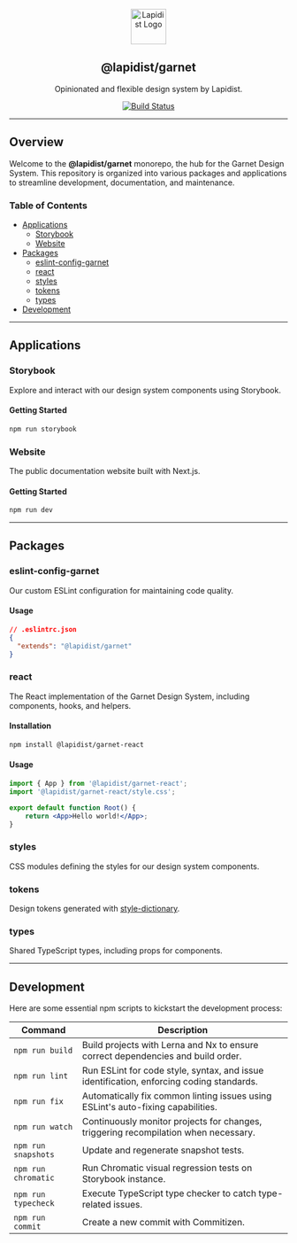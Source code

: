<p align="center">
    <a href="https://garnet.lapidist.net/" target="_blank" rel="noopener">
        <img width="64" src="https://lapidist.net/logo.svg" alt="Lapidist Logo"/>
    </a>
</p>

<h2 align="center">@lapidist/garnet</h2>

<div align="center">

Opinionated and flexible design system by Lapidist.

[![Build Status](https://github.com/bylapidist/garnet/workflows/Checks/badge.svg)](https://github.com/bylapidist/garnet/actions?query=workflow%3AChecks)

</div>

---

## Overview

Welcome to the **@lapidist/garnet** monorepo, the hub for the Garnet Design System. This repository is organized into various packages and applications to streamline development, documentation, and maintenance.

### Table of Contents

- [Applications](#applications)
    - [Storybook](#storybook)
    - [Website](#website)
- [Packages](#packages)
    - [eslint-config-garnet](#eslint-config-garnet)
    - [react](#react)
    - [styles](#styles)
    - [tokens](#tokens)
    - [types](#types)
- [Development](#development)

---

## Applications

### Storybook

Explore and interact with our design system components using Storybook.

#### Getting Started

```bash
npm run storybook
```

### Website

The public documentation website built with Next.js.

#### Getting Started

```bash
npm run dev
```

---

## Packages

### eslint-config-garnet

Our custom ESLint configuration for maintaining code quality.

#### Usage

```json
// .eslintrc.json
{
  "extends": "@lapidist/garnet"
}
```

### react

The React implementation of the Garnet Design System, including components, hooks, and helpers.

#### Installation

```bash
npm install @lapidist/garnet-react
```

#### Usage

```jsx
import { App } from '@lapidist/garnet-react';
import '@lapidist/garnet-react/style.css';

export default function Root() {
    return <App>Hello world!</App>;
}
```

### styles

CSS modules defining the styles for our design system components.

### tokens

Design tokens generated with [style-dictionary](https://github.com/amzn/style-dictionary).

### types

Shared TypeScript types, including props for components.

---

## Development

Here are some essential npm scripts to kickstart the development process:

| Command             | Description                                                                              |
|---------------------|------------------------------------------------------------------------------------------|
| `npm run build`     | Build projects with Lerna and Nx to ensure correct dependencies and build order.         |
| `npm run lint`      | Run ESLint for code style, syntax, and issue identification, enforcing coding standards. |
| `npm run fix`       | Automatically fix common linting issues using ESLint's auto-fixing capabilities.         |
| `npm run watch`     | Continuously monitor projects for changes, triggering recompilation when necessary.      |
| `npm run snapshots` | Update and regenerate snapshot tests.                                                    |
| `npm run chromatic` | Run Chromatic visual regression tests on Storybook instance.                             |
| `npm run typecheck` | Execute TypeScript type checker to catch type-related issues.                            |
| `npm run commit`    | Create a new commit with Commitizen.                                                     |

